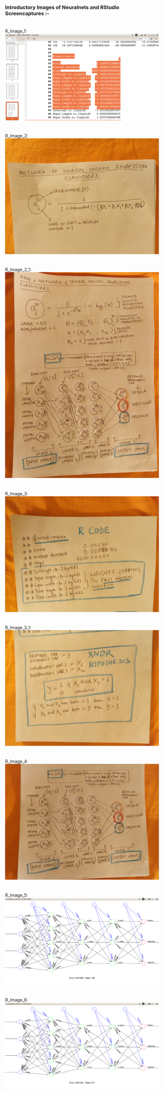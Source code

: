 


### Introductory Images of Neuralnets and RStudio Screencaptures :-  

#  

R_Image_1: 
![alt text](../aa___R_Code_Basic_Neuralnets/images_own/R_4.png "R_Image_1")
#

R_Image_2: 
![alt text](../aa___R_Code_Basic_Neuralnets/images_own/R_1.jpg "R_Image_2")
#  


R_Image_2_1: 
![alt text](../aa___R_Code_Basic_Neuralnets/images_own/R_1_1.jpg "R_Image_2_1")
#  



R_Image_3: 
![alt text](../aa___R_Code_Basic_Neuralnets/images_own/R_2.jpg "R_Image_3")
#  

R_Image_3_1: 
![alt text](../aa___R_Code_Basic_Neuralnets/images_own/R_2_1.jpg "R_Image_3_1")
#  






R_Image_4: 
![alt text](../aa___R_Code_Basic_Neuralnets/images_own/R_3.jpg "R_Image_4")
#  

R_Image_5: 
![alt text](../aa___R_Code_Basic_Neuralnets/images_own/R_5.png "R_Image_5")
#  

R_Image_6: 
![alt text](../aa___R_Code_Basic_Neuralnets/images_own/R_6.png "R_Image_6")
#  

